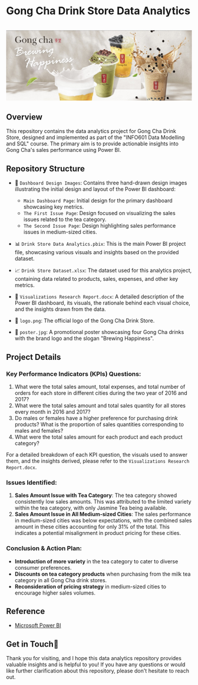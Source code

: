 
# Gong Cha Drink Store Data Analytics

<br />

<div align="center">
    <img src="./poster.jpg" alt="Gong Cha Drinks">
</div>

## Overview

This repository contains the data analytics project for Gong Cha Drink Store, designed and implemented as part of the "INFO601 Data Modelling and SQL" course. The primary aim is to provide actionable insights into Gong Cha's sales performance using Power BI.

## Repository Structure

- 📁 `Dashboard Design Images`: Contains three hand-drawn design images illustrating the initial design and layout of the Power BI dashboard:
  - `Main Dashboard Page`: Initial design for the primary dashboard showcasing key metrics.
  - `The First Issue Page`: Design focused on visualizing the sales issues related to the tea category.
  - `The Second Issue Page`: Design highlighting sales performance issues in medium-sized cities.
  
- 📊 `Drink Store Data Analytics.pbix`: This is the main Power BI project file, showcasing various visuals and insights based on the provided dataset. 
- 📈 `Drink Store Dataset.xlsx`: The dataset used for this analytics project, containing data related to products, sales, expenses, and other key metrics.
- 📝 `Visualizations Research Report.docx`: A detailed description of the Power BI dashboard, its visuals, the rationale behind each visual choice, and the insights drawn from the data.
- 🌅 `logo.png`: The official logo of the Gong Cha Drink Store.
- 🎨 `poster.jpg`: A promotional poster showcasing four Gong Cha drinks with the brand logo and the slogan "Brewing Happiness".

## Project Details

### Key Performance Indicators (KPIs) Questions:

1. What were the total sales amount, total expenses, and total number of orders for each store in different cities during the two year of 2016 and 2017?
2. What were the total sales amount and total sales quantity for all stores every month in 2016 and 2017?
3. Do males or females have a higher preference for purchasing drink products? What is the proportion of sales quantities corresponding to males and females?
4. What were the total sales amount for each product and each product category?

For a detailed breakdown of each KPI question, the visuals used to answer them, and the insights derived, please refer to the `Visualizations Research Report.docx`.

### Issues Identified:

1. **Sales Amount Issue with Tea Category**: The tea category showed consistently low sales amounts. This was attributed to the limited variety within the tea category, with only Jasmine Tea being available.
2. **Sales Amount Issue in All Medium-sized Cities**: The sales performance in medium-sized cities was below expectations, with the combined sales amount in these cities accounting for only 31% of the total. This indicates a potential misalignment in product pricing for these cities.

### Conclusion & Action Plan:

- **Introduction of more variety** in the tea category to cater to diverse consumer preferences.
- **Discounts on tea category products** when purchasing from the milk tea category in all Gong Cha drink stores.
- **Reconsideration of pricing strategy** in medium-sized cities to encourage higher sales volumes.

## Reference

- [Microsoft Power BI](https://learn.microsoft.com/en-us/power-bi/)

## Get in Touch💬
Thank you for visiting, and I hope this data analytics repository provides valuable insights and is helpful to you! If you have any questions or would like further clarification about this repository, please don't hesitate to reach out.